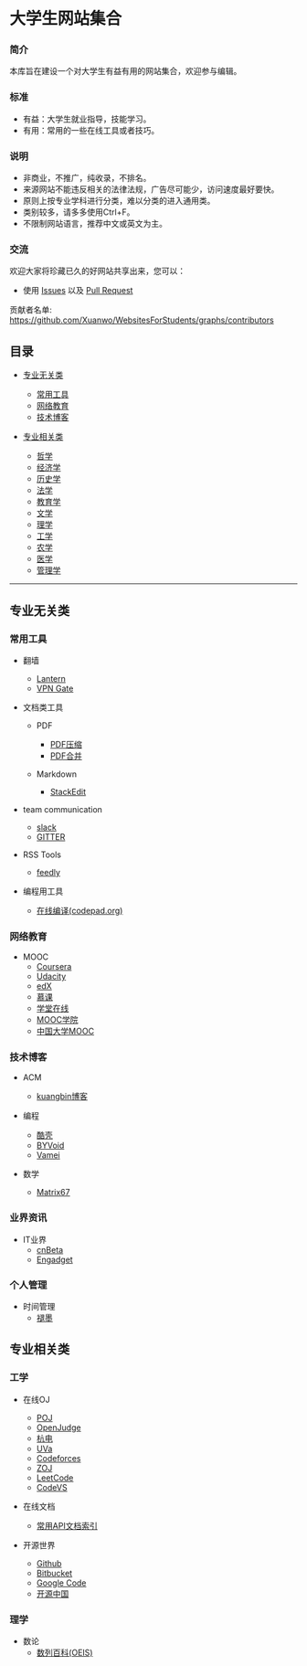 大学生网站集合
===================
### 简介
本库旨在建设一个对大学生有益有用的网站集合，欢迎参与编辑。

###	标准
- 有益：大学生就业指导，技能学习。
- 有用：常用的一些在线工具或者技巧。

### 说明
- 非商业，不推广，纯收录，不排名。
- 来源网站不能违反相关的法律法规，广告尽可能少，访问速度最好要快。
- 原则上按专业学科进行分类，难以分类的进入通用类。
- 类别较多，请多多使用Ctrl+F。
- 不限制网站语言，推荐中文或英文为主。

### 交流
欢迎大家将珍藏已久的好网站共享出来，您可以：

* 使用 [Issues](https://github.com/Xuanwo/WebsitesForStudents/issues) 以及 [Pull Request](https://github.com/Xuanwo/WebsitesForStudents/pulls)

贡献者名单: https://github.com/Xuanwo/WebsitesForStudents/graphs/contributors

## 目录

* [专业无关类](#专业无关类)
	* [常用工具](#常用工具)
	* [网络教育](#网络教育)
	* [技术博客](#技术博客)

* [专业相关类](#专业相关类)
	* [哲学](#哲学)
	* [经济学](#经济学)
	* [历史学](#历史学)
	* [法学](#法学)
	* [教育学](#教育学)
	* [文学](#文学)
	* [理学](#理学)
	* [工学](#工学)
	* [农学](#农学)
	* [医学](#医学)
	* [管理学](#管理学)

---	
## 专业无关类
	
### 常用工具

* 翻墙
	* [Lantern](https://getlantern.org/)
	* [VPN Gate](http://www.vpngate.net/en/)

* 文档类工具
	* PDF
		* [PDF压缩](http://smallpdf.com/cn/compress-pdf)
		* [PDF合并](http://www.pdfmerge.com/)
	
	* Markdown
		* [StackEdit](https://stackedit.io/)
	
* team communication
	* [slack](https://slack.com/)
	* [GITTER](https://gitter.im/)

* RSS Tools
	* [feedly](http://feedly.com/)


* 编程用工具
	* [在线编译(codepad.org)](http://codepad.org/)

### 网络教育

* MOOC
	* [Coursera](https://www.coursera.org/)
	* [Udacity](https://www.udacity.com/)
	* [edX](https://www.edx.org/)
	* [慕课](http://www.imooc.com/)
	* [学堂在线](https://xuetangx.com/)
	* [MOOC学院](http://mooc.guokr.com/)
	* [中国大学MOOC](http://www.icourse163.org/)

### 技术博客

* ACM
	* [kuangbin博客](http://www.kuangbin.net/)

* 编程
	* [酷壳](http://coolshell.cn/)
	* [BYVoid](http://www.byvoid.com/blog/)
	* [Vamei](http://www.cnblogs.com/vamei/)

* 数学
	* [Matrix67](http://www.matrix67.com/blog/)

### 业界资讯

* IT业界
	* [cnBeta](http://www.cnbeta.com/)
	* [Engadget](http://cn.engadget.com/)

### 个人管理

* 时间管理
	* [褪墨](http://www.mifengtd.cn/)



## 专业相关类


### 工学

* 在线OJ
	* [POJ](http://poj.org/)
	* [OpenJudge](http://openjudge.cn/)
	* [杭电](http://acm.hdu.edu.cn/)
	* [UVa](http://uva.onlinejudge.org/)
	* [Codeforces](http://codeforces.com/)
	* [ZOJ](http://acm.zju.edu.cn/onlinejudge/)
	* [LeetCode](https://oj.leetcode.com/)
	* [CodeVS](http://codevs.cn/)

* 在线文档
	* [常用API文档索引](http://tool.oschina.net/apidocs)

* 开源世界
	* [Github](https://github.com/)
	* [Bitbucket](https://bitbucket.org)
	* [Google Code](https://code.google.com/)
	* [开源中国](http://www.oschina.net/)


### 理学

* 数论
	* [数列百科(OEIS)](http://oeis.org/)

